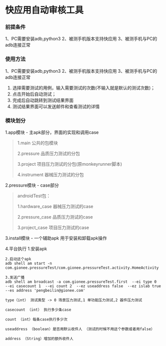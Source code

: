 # 快应用自动审核工具 #

### 前提条件 ###
1、PC需要安装adb,python3
2、被测手机版本支持快应用
3、被测手机与PC的adb连接正常

### 使用方法 ###
1、PC需要安装adb,python3
2、被测手机版本支持快应用
3、被测手机与PC的adb连接正常
1. 选择需要测试的用例，输入需要测试的次数(不输入就是默认的测试次数)；
2. 点击开始后自动测试；
3. 完成后自动跳转到测试结果界面
4. 测试结果界面可以发送邮件和查看测试的详情



### 模块划分 ###
1.app模块 - 主apk部分，界面的实现和调用case
> 1.main 公共的包模块
>
> 2.pressure 品质压力测试的分包
>
> 3.project 项目压力测试的分包(原monkeyrunner脚本)
>
> 4.instrument 器械压力测试的分包

2.pressure模块 - case部分
>androidTest包：
>
>1.hardware_case 器械压力测试的case
>
>2.pressure_case 品质压力测试的case
>
>3.project_case 项目压力测试的case

3.install模块 - 一个辅助apk 用于安装和卸载apk操作


4.平台执行
    1.安装apk

    2.启动这个apk
    adb shell am start -n com.gionee.pressureTest/com.gionee.pressureTest.activity.HomeActivity

    3.发送广播
    adb shell am broadcast -a com.gionee.pressureTest.first  --ei type 0  --ei casecount 1  --ei count 2  --ez useaddress false  --ez islab true  --es address 'pengbeilin@gionee.com'

    type（int） 测试类型 -> 0 场景压力测试,1 单功能压力测试,2 器件压力测试

    casecount （int） 执行多少条case

    count （int）每条case执行多少次

    useaddress （boolean）是否用默认收件人 （测试的时候不用这个参数或者用false）

    address （String）增加的额外收件人


